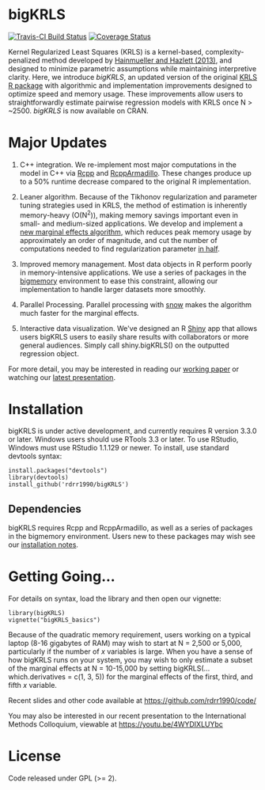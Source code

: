 # bigKRLS
[![Travis-CI Build Status](https://travis-ci.org/peterfoley/bigKRLS.svg?branch=basic_testing)](https://travis-ci.org/peterfoley/bigKRLS)
[![Coverage Status](https://img.shields.io/codecov/c/github/peterfoley/bigKRLS/basic_testing.svg)](https://codecov.io/github/peterfoley/bigKRLS?branch=basic_testing)

Kernel Regularized Least Squares (KRLS) is a kernel-based, complexity-penalized method developed by [Hainmueller and Hazlett (2013)](http://pan.oxfordjournals.org/content/22/2/143), and designed to minimize parametric assumptions while maintaining interpretive clarity. Here, we introduce *bigKRLS*, an updated version of the original [KRLS R package](https://CRAN.R-project.org/package=KRLS) with algorithmic and implementation improvements designed to optimize speed and memory usage. These improvements allow users to straightforwardly estimate pairwise regression models with KRLS once N > ~2500. *bigKRLS* is now available on CRAN.

# Major Updates

1. C++ integration. We re-implement most major computations in the model in C++ via [Rcpp](https://CRAN.R-project.org/package=Rcpp) and [RcppArmadillo](https://CRAN.R-project.org/package=RcppArmadillo). These changes produce up to a 50% runtime decrease compared to the original R implementation.

2. Leaner algorithm. Because of the Tikhonov regularization and parameter tuning strategies used in KRLS, the method of estimation is inherently memory-heavy (O(N<sup>2</sup>)), making memory savings important even in small- and medium-sized applications. We develop and implement a [new marginal effects algorithm](https://github.com/rdrr1990/code/blob/master/mohanty_shaffer_IMC.pdf), which reduces peak memory usage by approximately an order of magnitude, and cut the number of computations needed to find regularization parameter [in half](https://github.com/rdrr1990/code/blob/master/solveforc.pdf).

3. Improved memory management. Most data objects in R perform poorly in memory-intensive applications. We use a series of packages in the [bigmemory](https://CRAN.R-project.org/package=bigmemory) environment to ease this constraint, allowing our implementation to handle larger datasets more smoothly.

4. Parallel Processing. Parallel processing with [snow](https://CRAN.R-project.org/package=snow) makes the algorithm much faster for the marginal effects.

5. Interactive data visualization. We've designed an R [Shiny](shiny.rstudio.com) app that allows users bigKRLS users to easily share results with collaborators or more general audiences. Simply call shiny.bigKRLS() on the outputted regression object. 

For more detail, you may be interested in reading our [working paper](https://people.stanford.edu/pmohanty/sites/default/files/mohanty_shaffer_bigkrls_paper.pdf) or watching our [latest presentation](https://www.youtube.com/watch?v=4WYDIXLUYbc).

# Installation
bigKRLS is under active development, and currently requires R version 3.3.0 or later. Windows users should use RTools 3.3 or later. To use RStudio, Windows must use RStudio 1.1.129 or newer. To install, use standard devtools syntax:

```
install.packages("devtools")
library(devtools)
install_github('rdrr1990/bigKRLS')
```

## Dependencies
bigKRLS requires Rcpp and RcppArmadillo, as well as a series of packages in the bigmemory environment. Users new to these packages may wish see our [installation notes](https://github.com/rdrr1990/code/blob/master/bigKRLS_installation.md).

# Getting Going...
For details on syntax, load the library and then open our vignette:
```
library(bigKRLS)
vignette("bigKRLS_basics")
```
Because of the quadratic memory requirement, users working on a typical laptop (8-16 gigabytes of RAM) may wish to start at N = 2,500 or 5,000, particularly if the number of *x* variables is large. When you have a sense of how bigKRLS runs on your system, you may wish to only estimate a subset of the marginal effects at N = 10-15,000 by setting bigKRLS(... which.derivatives = c(1, 3, 5)) for the marginal effects of the first, third, and fifth *x* variable. 

Recent slides and other code available at https://github.com/rdrr1990/code/

You may also be interested in our recent presentation to the International Methods Colloquium, viewable at https://youtu.be/4WYDIXLUYbc

# License 
Code released under GPL (>= 2).
